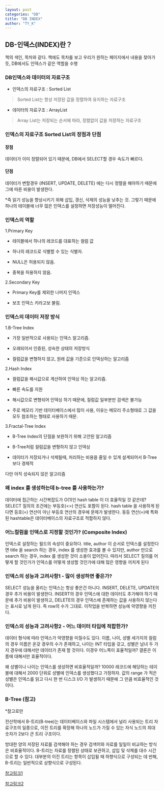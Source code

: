 ```yaml
---
layout: post
categories: "DB"
title: "DB INDEX"
author: "TY_K"
---
```


## DB-인덱스(INDEX)란？

책의 색인, 목차와 같다.
책에도 목차를 보고 우리가 원하는 페이지에서 내용을 찾아가듯, DB에서도 인덱스가 같은 역할을 수행

### DB인덱스와 데이터의 자료구조

- 인덱스의 자료구조 : Sorted List

> Sorted List는 항상 저장된 값을 정렬하여 유지하는 자료구조

- 데이터의 자료구조 : ArrayList

> Array List는 저장되는 순서에 따라, 정렬없이 값을 저장하는 자료구조

### 인덱스의 자료구조 Sorted List의 장점과 단점

#### 장점
데이터가 이미 정렬되어 있기 때문에, DB에서 SELECT할 경우 속도가 빠르다.

#### 단점
데이터가 변할경우 (INSERT, UPDATE, DELETE) 에는 다시 정렬을 해야하기 때문에 그에 따른 비용이 발생한다.

*즉 읽기 성능을 향상시키기 위해 삽입, 갱신, 삭제의 성능을 낮추는 것. 그렇기 때문에 하나의 테이블에 너무 많은 인덱스를 설정하면 저장성능이 떨어진다.

### 인덱스의 역할

1.Primary Key

- 테이블에서 하나의 레코드를 대표하는 컬럼 값

- 하나의 레코드로 식별할 수 있는 식별자.

- NULL은 허용되지 않음.

- 중복을 허용하지 않음.

2.Secondary Key

- Primary Key를 제외한 나머지 인덱스

- 보조 인덱스 키라고보 불림.

### 인덱스의 데이터 저장 방식

1.B-Tree Index

- 가장 일반적으로 사용되는 인덱스 알고리즘.

- 오래되어서 인증된, 성숙한 상태의 저장방식

- 컬럼값을 변형하지 않고, 원래 값을 기준으로 인덱싱하는 알고리즘

2.Hash Index

- 컬럼값을 해시값으로 계산하여 인덱싱 하는 알고리즘.

- 빠른 속도를 지원

- 해시값으로 변형되어 인덱싱 하기 때문에, 컬럼값 일부분만 검색은 불가능

- 주로 메모리 기반 데이터베이스에서 많이 사용, 이유는 메모리 주소형태로 그 값을 모두 참조하는 형태로 사용하기 때문.

3.Fractal-Tree Index

- B-Tree Index의 단점을 보완하기 위해 고안된 알고리즘

- B-Tree처럼 컬럼값을 변형하지 않고 인덱싱

- 데이터가 저장되거나 삭제될때, 처리하는 비용을 줄일 수 있게 설계되어서 B-Tree보다 경제적

다만 아직 성숙되지 않은 알고리즘

### 왜 index 를 생성하는데 b-tree 를 사용하는가?

데이터에 접근하는 시간복잡도가 O(1)인 hash table 이 더 효율적일 것 같은데? SELECT 질의의 조건에는 부등호(<>) 연산도 포함이 된다. hash table 을 사용하게 된다면 등호(=) 연산이 아닌 부등호 연산의 경우에 문제가 발생한다. 동등 연산(=)에 특화된 hashtable은 데이터베이스의 자료구조로 적합하지 않다.

### 어느컬럼을 인덱스로 지정할 것인가? (Composite Index)

인덱스로 설정하는 필드의 속성이 중요하다. title, author 이 순서로 인덱스를 설정한다면 title 을 search 하는 경우, index 를 생성한 효과를 볼 수 있지만, author 만으로 search 하는 경우, index 를 생성한 것이 소용이 없어진다. 따라서 SELECT 질의를 어떻게 할 것인가가 인덱스를 어떻게 생성할 것인가에 대해 많은 영향을 끼치게 된다

### 인덱스의 성능과 고려사항1 - 많이 생성하면 좋은가?

SELECT 성능을 올리는 인덱스는 항상 좋은건 아니다. INSERT, DELETE, UPDATE의 경우 추가 비용이 발생한다.
INSERT의 경우 인덱스에 대한 데이터도 추가해야 하기 때문에 추가 비용이 발생하고, DELETE의 경우 인덱스에 존재하는 값을 사용하지 않는다는 표시로 남게 된다. 즉 row의 수가 그대로. 이작업을 반복하면 성능에 악영향을 끼친다.

### 인덱스의 성능과 고려사항2 - 어느 데이터 타입에 적합한가?

데이터 형식에 따라 인덱스가 악영향을 미칠수도 있다.
이름, 나이, 성별 세가지의 컬럼의 경우 이름은 온갖 경우의 수가 존재하고, 나이는 INT 타입을 갖고, 성별은 남녀 두 가지 경우에 대해서만 데이터가 존재 할 것이다. 이경우 어느쪽이 효율적일까? 결론은 이름에 대해서만 효율적이다.

왜 성별이나 나이는 인덱스를 생성하면 비효율적일까? 10000 레코드에 해당하는 테이블에 대해서 2000 단위로 성별에 인덱스를 생성했다고 가정하자. 값의 range 가 적은 성별은 인덱스를 읽고 다시 한 번 디스크 I/O 가 발생하기 때문에 그 만큼 비효율적인 것이다.

### B-Tree (참고)
*참고로만

전산학에서 B-트리(B-tree)는 데이터베이스와 파일 시스템에서 널리 사용되는 트리 자료구조의 일종으로, 이진 트리를 확장해 하나의 노드가 가질 수 있는 자식 노드의 최대 숫자가 2보다 큰 트리 구조이다.

방대한 양의 저장된 자료를 검색해야 하는 경우 검색어와 자료를 일일이 비교하는 방식은 비효율적이다. B-트리는 자료를 정렬된 상태로 보관하고, 삽입 및 삭제를 대수 시간으로 할 수 있다. 대부분의 이진 트리는 항목이 삽입될 때 하향식으로 구성되는 데 반해, B-트리는 일반적으로 상향식으로 구성된다.

[참고링크1][link1]

[참고링크2][link2]

[link1]: https://interconnection.tistory.com/97 "참조1"
[link2]: https://github.com/fure0/Interview_Question_for_Beginner/tree/master/Database#index "참조2"